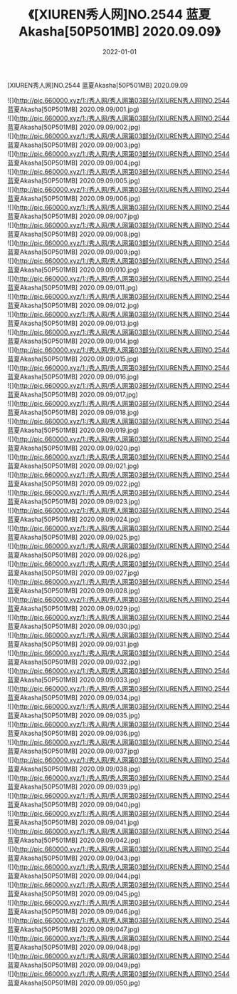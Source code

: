 ﻿---
layout: post
title:  《[XIUREN秀人网]NO.2544 蓝夏Akasha[50P501MB] 2020.09.09》
date:   2022-01-01
img: http://pic.660000.xyz/1:/秀人网/秀人网第03部分/[XIUREN秀人网]NO.2544 蓝夏Akasha[50P501MB] 2020.09.09/000.jpg
categories: [美女, 清纯, 唯美]
---

[XIUREN秀人网]NO.2544 蓝夏Akasha[50P501MB] 2020.09.09

 ![](http://pic.660000.xyz/1:/秀人网/秀人网第03部分/[XIUREN秀人网]NO.2544 蓝夏Akasha[50P501MB] 2020.09.09/001.jpg) <br>![](http://pic.660000.xyz/1:/秀人网/秀人网第03部分/[XIUREN秀人网]NO.2544 蓝夏Akasha[50P501MB] 2020.09.09/002.jpg) <br>![](http://pic.660000.xyz/1:/秀人网/秀人网第03部分/[XIUREN秀人网]NO.2544 蓝夏Akasha[50P501MB] 2020.09.09/003.jpg) <br>![](http://pic.660000.xyz/1:/秀人网/秀人网第03部分/[XIUREN秀人网]NO.2544 蓝夏Akasha[50P501MB] 2020.09.09/004.jpg) <br>![](http://pic.660000.xyz/1:/秀人网/秀人网第03部分/[XIUREN秀人网]NO.2544 蓝夏Akasha[50P501MB] 2020.09.09/005.jpg) <br>![](http://pic.660000.xyz/1:/秀人网/秀人网第03部分/[XIUREN秀人网]NO.2544 蓝夏Akasha[50P501MB] 2020.09.09/006.jpg) <br>![](http://pic.660000.xyz/1:/秀人网/秀人网第03部分/[XIUREN秀人网]NO.2544 蓝夏Akasha[50P501MB] 2020.09.09/007.jpg) <br>![](http://pic.660000.xyz/1:/秀人网/秀人网第03部分/[XIUREN秀人网]NO.2544 蓝夏Akasha[50P501MB] 2020.09.09/008.jpg) <br>![](http://pic.660000.xyz/1:/秀人网/秀人网第03部分/[XIUREN秀人网]NO.2544 蓝夏Akasha[50P501MB] 2020.09.09/009.jpg) <br>![](http://pic.660000.xyz/1:/秀人网/秀人网第03部分/[XIUREN秀人网]NO.2544 蓝夏Akasha[50P501MB] 2020.09.09/010.jpg) <br>![](http://pic.660000.xyz/1:/秀人网/秀人网第03部分/[XIUREN秀人网]NO.2544 蓝夏Akasha[50P501MB] 2020.09.09/011.jpg) <br>![](http://pic.660000.xyz/1:/秀人网/秀人网第03部分/[XIUREN秀人网]NO.2544 蓝夏Akasha[50P501MB] 2020.09.09/012.jpg) <br>![](http://pic.660000.xyz/1:/秀人网/秀人网第03部分/[XIUREN秀人网]NO.2544 蓝夏Akasha[50P501MB] 2020.09.09/013.jpg) <br>![](http://pic.660000.xyz/1:/秀人网/秀人网第03部分/[XIUREN秀人网]NO.2544 蓝夏Akasha[50P501MB] 2020.09.09/014.jpg) <br>![](http://pic.660000.xyz/1:/秀人网/秀人网第03部分/[XIUREN秀人网]NO.2544 蓝夏Akasha[50P501MB] 2020.09.09/015.jpg) <br>![](http://pic.660000.xyz/1:/秀人网/秀人网第03部分/[XIUREN秀人网]NO.2544 蓝夏Akasha[50P501MB] 2020.09.09/016.jpg) <br>![](http://pic.660000.xyz/1:/秀人网/秀人网第03部分/[XIUREN秀人网]NO.2544 蓝夏Akasha[50P501MB] 2020.09.09/017.jpg) <br>![](http://pic.660000.xyz/1:/秀人网/秀人网第03部分/[XIUREN秀人网]NO.2544 蓝夏Akasha[50P501MB] 2020.09.09/018.jpg) <br>![](http://pic.660000.xyz/1:/秀人网/秀人网第03部分/[XIUREN秀人网]NO.2544 蓝夏Akasha[50P501MB] 2020.09.09/019.jpg) <br>![](http://pic.660000.xyz/1:/秀人网/秀人网第03部分/[XIUREN秀人网]NO.2544 蓝夏Akasha[50P501MB] 2020.09.09/020.jpg) <br>![](http://pic.660000.xyz/1:/秀人网/秀人网第03部分/[XIUREN秀人网]NO.2544 蓝夏Akasha[50P501MB] 2020.09.09/021.jpg) <br>![](http://pic.660000.xyz/1:/秀人网/秀人网第03部分/[XIUREN秀人网]NO.2544 蓝夏Akasha[50P501MB] 2020.09.09/022.jpg) <br>![](http://pic.660000.xyz/1:/秀人网/秀人网第03部分/[XIUREN秀人网]NO.2544 蓝夏Akasha[50P501MB] 2020.09.09/023.jpg) <br>![](http://pic.660000.xyz/1:/秀人网/秀人网第03部分/[XIUREN秀人网]NO.2544 蓝夏Akasha[50P501MB] 2020.09.09/024.jpg) <br>![](http://pic.660000.xyz/1:/秀人网/秀人网第03部分/[XIUREN秀人网]NO.2544 蓝夏Akasha[50P501MB] 2020.09.09/025.jpg) <br>![](http://pic.660000.xyz/1:/秀人网/秀人网第03部分/[XIUREN秀人网]NO.2544 蓝夏Akasha[50P501MB] 2020.09.09/026.jpg) <br>![](http://pic.660000.xyz/1:/秀人网/秀人网第03部分/[XIUREN秀人网]NO.2544 蓝夏Akasha[50P501MB] 2020.09.09/027.jpg) <br>![](http://pic.660000.xyz/1:/秀人网/秀人网第03部分/[XIUREN秀人网]NO.2544 蓝夏Akasha[50P501MB] 2020.09.09/028.jpg) <br>![](http://pic.660000.xyz/1:/秀人网/秀人网第03部分/[XIUREN秀人网]NO.2544 蓝夏Akasha[50P501MB] 2020.09.09/029.jpg) <br>![](http://pic.660000.xyz/1:/秀人网/秀人网第03部分/[XIUREN秀人网]NO.2544 蓝夏Akasha[50P501MB] 2020.09.09/030.jpg) <br>![](http://pic.660000.xyz/1:/秀人网/秀人网第03部分/[XIUREN秀人网]NO.2544 蓝夏Akasha[50P501MB] 2020.09.09/031.jpg) <br>![](http://pic.660000.xyz/1:/秀人网/秀人网第03部分/[XIUREN秀人网]NO.2544 蓝夏Akasha[50P501MB] 2020.09.09/032.jpg) <br>![](http://pic.660000.xyz/1:/秀人网/秀人网第03部分/[XIUREN秀人网]NO.2544 蓝夏Akasha[50P501MB] 2020.09.09/033.jpg) <br>![](http://pic.660000.xyz/1:/秀人网/秀人网第03部分/[XIUREN秀人网]NO.2544 蓝夏Akasha[50P501MB] 2020.09.09/034.jpg) <br>![](http://pic.660000.xyz/1:/秀人网/秀人网第03部分/[XIUREN秀人网]NO.2544 蓝夏Akasha[50P501MB] 2020.09.09/035.jpg) <br>![](http://pic.660000.xyz/1:/秀人网/秀人网第03部分/[XIUREN秀人网]NO.2544 蓝夏Akasha[50P501MB] 2020.09.09/036.jpg) <br>![](http://pic.660000.xyz/1:/秀人网/秀人网第03部分/[XIUREN秀人网]NO.2544 蓝夏Akasha[50P501MB] 2020.09.09/037.jpg) <br>![](http://pic.660000.xyz/1:/秀人网/秀人网第03部分/[XIUREN秀人网]NO.2544 蓝夏Akasha[50P501MB] 2020.09.09/038.jpg) <br>![](http://pic.660000.xyz/1:/秀人网/秀人网第03部分/[XIUREN秀人网]NO.2544 蓝夏Akasha[50P501MB] 2020.09.09/039.jpg) <br>![](http://pic.660000.xyz/1:/秀人网/秀人网第03部分/[XIUREN秀人网]NO.2544 蓝夏Akasha[50P501MB] 2020.09.09/040.jpg) <br>![](http://pic.660000.xyz/1:/秀人网/秀人网第03部分/[XIUREN秀人网]NO.2544 蓝夏Akasha[50P501MB] 2020.09.09/041.jpg) <br>![](http://pic.660000.xyz/1:/秀人网/秀人网第03部分/[XIUREN秀人网]NO.2544 蓝夏Akasha[50P501MB] 2020.09.09/042.jpg) <br>![](http://pic.660000.xyz/1:/秀人网/秀人网第03部分/[XIUREN秀人网]NO.2544 蓝夏Akasha[50P501MB] 2020.09.09/043.jpg) <br>![](http://pic.660000.xyz/1:/秀人网/秀人网第03部分/[XIUREN秀人网]NO.2544 蓝夏Akasha[50P501MB] 2020.09.09/044.jpg) <br>![](http://pic.660000.xyz/1:/秀人网/秀人网第03部分/[XIUREN秀人网]NO.2544 蓝夏Akasha[50P501MB] 2020.09.09/045.jpg) <br>![](http://pic.660000.xyz/1:/秀人网/秀人网第03部分/[XIUREN秀人网]NO.2544 蓝夏Akasha[50P501MB] 2020.09.09/046.jpg) <br>![](http://pic.660000.xyz/1:/秀人网/秀人网第03部分/[XIUREN秀人网]NO.2544 蓝夏Akasha[50P501MB] 2020.09.09/047.jpg) <br>![](http://pic.660000.xyz/1:/秀人网/秀人网第03部分/[XIUREN秀人网]NO.2544 蓝夏Akasha[50P501MB] 2020.09.09/048.jpg) <br>![](http://pic.660000.xyz/1:/秀人网/秀人网第03部分/[XIUREN秀人网]NO.2544 蓝夏Akasha[50P501MB] 2020.09.09/049.jpg) <br>![](http://pic.660000.xyz/1:/秀人网/秀人网第03部分/[XIUREN秀人网]NO.2544 蓝夏Akasha[50P501MB] 2020.09.09/050.jpg) <br>